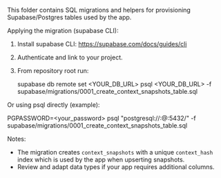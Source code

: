 This folder contains SQL migrations and helpers for provisioning Supabase/Postgres tables used by the app.

Applying the migration (supabase CLI):

1. Install supabase CLI: https://supabase.com/docs/guides/cli
2. Authenticate and link to your project.
3. From repository root run:

   supabase db remote set <YOUR_DB_URL>
   psql <YOUR_DB_URL> -f supabase/migrations/0001_create_context_snapshots_table.sql

Or using psql directly (example):

PGPASSWORD=<your_password> psql "postgresql://<user>:<password>@<host>:5432/<db>" -f supabase/migrations/0001_create_context_snapshots_table.sql

Notes:

- The migration creates `context_snapshots` with a unique `context_hash` index which is used by the app when upserting snapshots.
- Review and adapt data types if your app requires additional columns.
